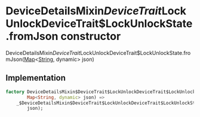 


# DeviceDetailsMixin$DeviceTrait$LockUnlockDeviceTrait$LockUnlockState.fromJson constructor







DeviceDetailsMixin$DeviceTrait$LockUnlockDeviceTrait$LockUnlockState.fromJson([Map](https://api.flutter.dev/flutter/dart-core/Map-class.html)&lt;[String](https://api.flutter.dev/flutter/dart-core/String-class.html), dynamic> json)





## Implementation

```dart
factory DeviceDetailsMixin$DeviceTrait$LockUnlockDeviceTrait$LockUnlockState.fromJson(
        Map<String, dynamic> json) =>
    _$DeviceDetailsMixin$DeviceTrait$LockUnlockDeviceTrait$LockUnlockStateFromJson(
        json);
```







